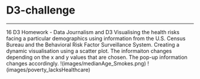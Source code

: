 # D3-challenge
---
16 D3 Homework - Data Journalism and D3
Visualising the health risks facing a particular demographics using information from the U.S. Census Bureau and the Behavioral Risk Factor Surveillance System.
Creating a dynamic visualisation using a scatter plot. The informaiton changes depending on the x and y values that are chosen. The pop-up information changes accordingly.
!(images/medianAge_Smokes.png)
!(images/poverty_lacksHealthcare)

